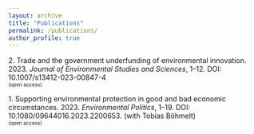 ```yaml
---
layout: archive
title: "Publications"
permalink: /publications/
author_profile: true
---
```

2\. Trade and the government underfunding of environmental innovation. 2023. *Journal of Environmental Studies and Sciences*, 1&ndash;12. DOI: 10.1007/s13412-023-00847-4
<br />
<a href="https://doi.org/10.1007/s13412-023-00847-4" target="_blank"><i class="fas fa-fw fa-link"></i></a><font size="1">(open access)</font>

1\. Supporting environmental protection in good and bad economic circumstances. 2023. *Environmental Politics*, 1&ndash;19. DOI: 10.1080/09644016.2023.2200653. (with Tobias Böhmelt) 
<br />
<a href="https://doi.org/10.1080/09644016.2023.2200653" target="_blank"><i class="fas fa-fw fa-link"></i></a><font size="1">(open access)</font>